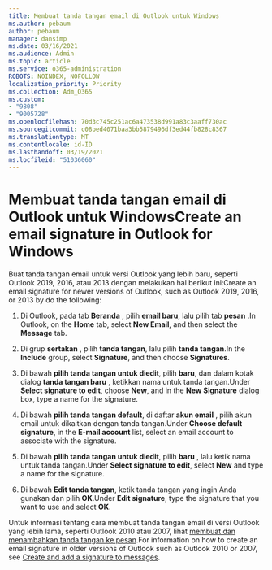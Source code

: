 ```yaml
---
title: Membuat tanda tangan email di Outlook untuk Windows
ms.author: pebaum
author: pebaum
manager: dansimp
ms.date: 03/16/2021
ms.audience: Admin
ms.topic: article
ms.service: o365-administration
ROBOTS: NOINDEX, NOFOLLOW
localization_priority: Priority
ms.collection: Adm_O365
ms.custom:
- "9808"
- "9005728"
ms.openlocfilehash: 70d3c745c251ac6a473538d991a83c3aaff730ac
ms.sourcegitcommit: c08bed4071baa3bb5879496df3ed44fb828c8367
ms.translationtype: MT
ms.contentlocale: id-ID
ms.lasthandoff: 03/19/2021
ms.locfileid: "51036060"
---
```

# <a name="create-an-email-signature-in-outlook-for-windows"></a><span data-ttu-id="3716c-102">Membuat tanda tangan email di Outlook untuk Windows</span><span class="sxs-lookup"><span data-stu-id="3716c-102">Create an email signature in Outlook for Windows</span></span>

<span data-ttu-id="3716c-103">Buat tanda tangan email untuk versi Outlook yang lebih baru, seperti Outlook 2019, 2016, atau 2013 dengan melakukan hal berikut ini:</span><span class="sxs-lookup"><span data-stu-id="3716c-103">Create an email signature for newer versions of Outlook, such as Outlook 2019, 2016, or 2013 by do the following:</span></span>

1. <span data-ttu-id="3716c-104">Di Outlook, pada tab **Beranda** , pilih **email baru**, lalu pilih tab **pesan** .</span><span class="sxs-lookup"><span data-stu-id="3716c-104">In Outlook, on the **Home** tab, select **New Email**, and then select the **Message** tab.</span></span>

1. <span data-ttu-id="3716c-105">Di grup **sertakan** , pilih **tanda tangan**, lalu pilih **tanda tangan**.</span><span class="sxs-lookup"><span data-stu-id="3716c-105">In the **Include** group, select **Signature**, and then choose **Signatures**.</span></span>

1. <span data-ttu-id="3716c-106">Di bawah **pilih tanda tangan untuk diedit**, pilih **baru**, dan dalam kotak dialog **tanda tangan baru** , ketikkan nama untuk tanda tangan.</span><span class="sxs-lookup"><span data-stu-id="3716c-106">Under **Select signature to edit**, choose **New**, and in the **New Signature** dialog box, type a name for the signature.</span></span>

1. <span data-ttu-id="3716c-107">Di bawah **pilih tanda tangan default**, di daftar **akun email** , pilih akun email untuk dikaitkan dengan tanda tangan.</span><span class="sxs-lookup"><span data-stu-id="3716c-107">Under **Choose default signature**, in the **E-mail account** list, select an email account to associate with the signature.</span></span>

1. <span data-ttu-id="3716c-108">Di bawah **pilih tanda tangan untuk diedit**, pilih **baru** , lalu ketik nama untuk tanda tangan.</span><span class="sxs-lookup"><span data-stu-id="3716c-108">Under **Select signature to edit**, select **New** and type a name for the signature.</span></span>

1. <span data-ttu-id="3716c-109">Di bawah **Edit tanda tangan**, ketik tanda tangan yang ingin Anda gunakan dan pilih **OK**.</span><span class="sxs-lookup"><span data-stu-id="3716c-109">Under **Edit signature**, type the signature that you want to use and select **OK**.</span></span>

<span data-ttu-id="3716c-110">Untuk informasi tentang cara membuat tanda tangan email di versi Outlook yang lebih lama, seperti Outlook 2010 atau 2007, lihat [membuat dan menambahkan tanda tangan ke pesan](https://support.microsoft.com/office/8ee5d4f4-68fd-464a-a1c1-0e1c80bb27f2#ID0EAADAAA=Office_2007_-_2010).</span><span class="sxs-lookup"><span data-stu-id="3716c-110">For information on how to create an email signature in older versions of Outlook such as Outlook 2010 or 2007, see [Create and add a signature to messages](https://support.microsoft.com/office/8ee5d4f4-68fd-464a-a1c1-0e1c80bb27f2#ID0EAADAAA=Office_2007_-_2010).</span></span>

